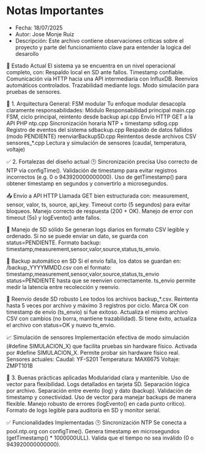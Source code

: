 # Notas Importantes
- Fecha: 18/07/2025
- Autor: Jose Monje Ruiz
- Descripción: Este archivo contiene observaciones críticas sobre el proyecto y parte del funcionamiento clave para entender la logica del desarollo



📌 Estado Actual
El sistema ya se encuentra en un nivel operacional completo, con:
Respaldo local en SD ante fallos.
Timestamp confiable.
Comunicación vía HTTP hacia una API intermediaria con InfluxDB.
Reenvíos automáticos controlados.
Trazabilidad mediante logs.
Modo simulación para pruebas de sensores.


🔧 1. Arquitectura General: FSM modular
Tu enfoque modular desacopla claramente responsabilidades:
Módulo                  Responsabilidad principal
main.cpp	            FSM, ciclo principal, reintento desde backup
api.cpp	                Envío HTTP GET a la API PHP
ntp.cpp	                Sincronización horaria NTP + timestamp
sdlog.cpp	            Registro de eventos del sistema
sdbackup.cpp	        Respaldo de datos fallidos (modo PENDIENTE)
reenviarBackupSD.cpp	Reintentos desde archivos CSV
sensores_*.cpp	        Lectura y simulación de sensores (caudal, temperatura, voltaje)


✅ 2. Fortalezas del diseño actual
🕒 Sincronización precisa
Uso correcto de NTP vía configTime().
Validación de timestamp para evitar registros incorrectos (e.g. 0 o 943920000000000).
Uso de getTimestamp() para obtener timestamp en segundos y convertirlo a microsegundos.


📤 Envío a API HTTP
Llamada GET bien estructurada con:
measurement, sensor, valor, ts, source, api_key.
Timeout corto (5 segundos) para evitar bloqueos.
Manejo correcto de respuesta (200 + OK).
Manejo de error con timeout (5s) y logEvento() ante fallos.


💾 Manejo de SD sólido
Se generan logs diarios en formato CSV legible y ordenado.
Si no se puede enviar un dato, se guarda con status=PENDIENTE.
Formato backup: timestamp,measurement,sensor,valor,source,status,ts_envio.


💾 Backup automático en SD
Si el envío falla, los datos se guardan en:
/backup_YYYYMMDD.csv
con el formato:
timestamp,measurement,sensor,valor,source,status,ts_envio
status=PENDIENTE hasta que se reenvíen correctamente.
ts_envio permite medir la latencia entre recolección y reenvío.


🔄 Reenvío desde SD robusto
Lee todos los archivos backup_*.csv.
Reintenta hasta 5 veces por archivo y máximo 3 registros por ciclo.
Marca OK con timestamp de envío (ts_envio) si fue exitoso.
Actualiza el mismo archivo CSV con cambios (no borra, mantiene trazabilidad).
Si tiene éxito, actualiza el archivo con status=OK y nuevo ts_envio.


📈 Simulación de sensores
Implementación efectiva de modo simulación (#define SIMULACION_X) que facilita pruebas sin hardware físico.
Activada por #define SIMULACION_X.
Permite probar sin hardware físico real.
Sensores actuales:
Caudal: YF-S201
Temperatura: MAX6675
Voltaje: ZMPT101B


🧠 3. Buenas prácticas aplicadas
Modularidad clara y mantenible.
Uso de vector<DatoBackup> para flexibilidad.
Logs detallados en tarjeta SD.
Separación lógica por archivo.
Separación entre evento (log) y dato (backup).
Validación de timestamp y conectividad.
Uso de vector para manejar backups de manera flexible.
Manejo robusto de errores (logEvento() en cada punto crítico).
Formato de logs legible para auditoría en SD y monitor serial.


✅ Funcionalidades Implementadas
🕒 Sincronización NTP
Se conecta a pool.ntp.org con configTime().
Genera timestamp en microsegundos (getTimestamp() * 1000000ULL).
Valida que el tiempo no sea inválido (0 o 943920000000000).